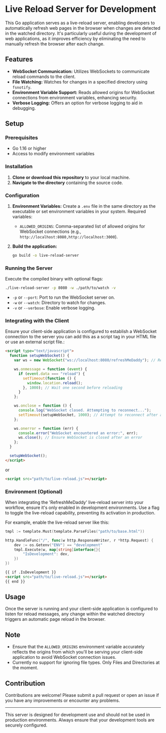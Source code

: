# Live Reload Server for Development

This Go application serves as a live-reload server, enabling developers to automatically refresh web pages in the browser when changes are detected in the watched directory. It's particularly useful during the development of web applications, as it improves efficiency by eliminating the need to manually refresh the browser after each change.

## Features

- **WebSocket Communication:** Utilizes WebSockets to communicate reload commands to the client.
- **File Watching:** Watches for changes in a specified directory using `fsnotify`.
- **Environment Variable Support:** Reads allowed origins for WebSocket connections from environment variables, enhancing security.
- **Verbose Logging:** Offers an option for verbose logging to aid in debugging.

## Setup

### Prerequisites

- Go 1.16 or higher
- Access to modify environment variables

### Installation

1. **Clone or download this repository** to your local machine.
2. **Navigate to the directory** containing the source code.

### Configuration

1. **Environment Variables:** Create a `.env` file in the same directory as the executable or set environment variables in your system. Required variables:

   - `ALLOWED_ORIGINS`: Comma-separated list of allowed origins for WebSocket connections (e.g., `http://localhost:8080,http://localhost:3000`).

2. **Build the application:**

   ```bash
   go build -o live-reload-server
   ```

### Running the Server

Execute the compiled binary with optional flags:

```bash
./live-reload-server -p 8080 -w ./path/to/watch -v
```

- `-p` or `--port`: Port to run the WebSocket server on.
- `-w` or `--watch`: Directory to watch for changes.
- `-v` or `--verbose`: Enable verbose logging.

### Integrating with the Client

Ensure your client-side application is configured to establish a WebSocket connection to the server you can add this as a script tag in your HTML file or use an external script file.:

```html
<script type="text/javascript">
  function setupWebSocket() {
    var ws = new WebSocket("ws://localhost:8080/refreshMeDaddy"); // Replace with your server's address and port

    ws.onmessage = function (event) {
      if (event.data === "reload") {
        setTimeout(function () {
          window.location.reload();
        }, 1000); // Wait one second before reloading
      }
    };

    ws.onclose = function () {
      console.log("WebSocket closed. Attempting to reconnect...");
      setTimeout(setupWebSocket, 1000); // Attempt to reconnect after a delay
    };

    ws.onerror = function (err) {
      console.error("WebSocket encountered an error:", err);
      ws.close(); // Ensure WebSocket is closed after an error
    };
  }

  setupWebSocket();
</script>
```

or

```html
<script src="path/to/live-reload.js"></script>
```

### Environment (Optional)

When integrating the 'RefreshMeDaddy' live-reload server into your workflow, ensure it's only enabled in development environments. Use a flag to toggle the live-reload capability, preventing its activation in production.

For example, enable the live-reload server like this:

```go
tmpl := template.Must(template.ParseFiles("path/to/base.html"))

http.HandleFunc("/", func(w http.ResponseWriter, r *http.Request) {
    dev := os.Getenv("ENV") == "development"
    tmpl.Execute(w, map[string]interface{}{
        "IsDevelopment": dev,
    })
})
```

```html
{{ if .IsDevelopment }}
<script src="path/to/live-reload.js"></script>
{{ end }}
```

## Usage

Once the server is running and your client-side application is configured to listen for reload messages, any change within the watched directory triggers an automatic page reload in the browser.

## Note

- Ensure that the `ALLOWED_ORIGINS` environment variable accurately reflects the origins from which you'll be serving your client-side application to avoid WebSocket connection issues.
- Currently no support for ignoring file types. Only Files and Directories at the moment.

## Contribution

Contributions are welcome! Please submit a pull request or open an issue if you have any improvements or encounter any problems.

---

This server is designed for development use and should not be used in production environments. Always ensure that your development tools are securely configured.
